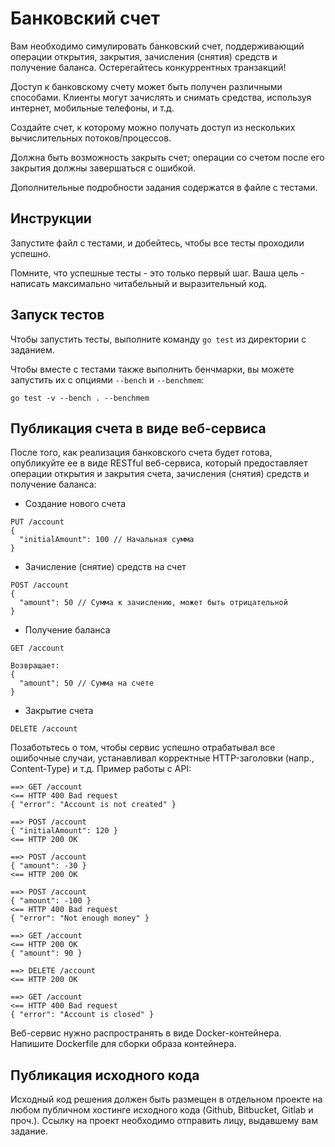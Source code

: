# Банковский счет

Вам необходимо симулировать банковский счет, поддерживающий операции открытия,
закрытия, зачисления (снятия) средств и получение баланса. Остерегайтесь конкуррентных
транзакций!

Доступ к банковскому счету может быть получен различными способами. Клиенты могут
зачислять и снимать средства, используя интернет, мобильные телефоны, и т.д.

Создайте счет, к которому можно получать доступ из нескольких вычислительных
потоков/процессов.

Должна быть возможность закрыть счет; операции со счетом после его закрытия должны
завершаться с ошибкой.

Дополнительные подробности задания содержатся в файле с тестами.

## Инструкции

Запустите файл с тестами, и добейтесь, чтобы все тесты проходили успешно.

Помните, что успешные тесты - это только первый шаг. Ваша цель - написать
максимально читабельный и выразительный код.

## Запуск тестов

Чтобы запустить тесты, выполните команду `go test` из директории с заданием.

Чтобы вместе с тестами также выполнить бенчмарки, вы можете запустить их с
опциями `--bench` и `--benchmem`:

    go test -v --bench . --benchmem

## Публикация счета в виде веб-сервиса

После того, как реализация банковского счета будет готова, опубликуйте ее
в виде RESTful веб-сервиса, который предоставляет операции открытия и закрытия
счета, зачисления (снятия) средств и получение баланса:

* Создание нового счета
```
PUT /account
{
  "initialAmount": 100 // Начальная сумма
}
```

* Зачисление (снятие) средств на счет
```
POST /account
{
  "amount": 50 // Сумма к зачислению, может быть отрицательной
}
```

* Получение баланса
```
GET /account

Возвращает:
{
  "amount": 50 // Сумма на счете
}
```

* Закрытие счета
```
DELETE /account
```

Позаботьтесь о том, чтобы сервис успешно отрабатывал все ошибочные случаи,
устанавливал корректные HTTP-заголовки (напр., Content-Type) и т.д.
Пример работы с API:

```
==> GET /account
<== HTTP 400 Bad request
{ "error": "Account is not created" }

==> POST /account
{ "initialAmount": 120 }
<== HTTP 200 OK

==> POST /account
{ "amount": -30 }
<== HTTP 200 OK

==> POST /account
{ "amount": -100 }
<== HTTP 400 Bad request
{ "error": "Not enough money" }

==> GET /account
<== HTTP 200 OK
{ "amount": 90 }

==> DELETE /account
<== HTTP 200 OK

==> GET /account
<== HTTP 400 Bad request
{ "error": "Account is closed" }
```

Веб-сервис нужно распространять в виде Docker-контейнера. Напишите Dockerfile
для сборки образа контейнера.

## Публикация исходного кода

Исходный код решения должен быть размещен в отдельном проекте на любом
публичном хостинге исходного кода (Github, Bitbucket, Gitlab и проч.).
Ссылку на проект необходимо отправить лицу, выдавшему вам задание.
